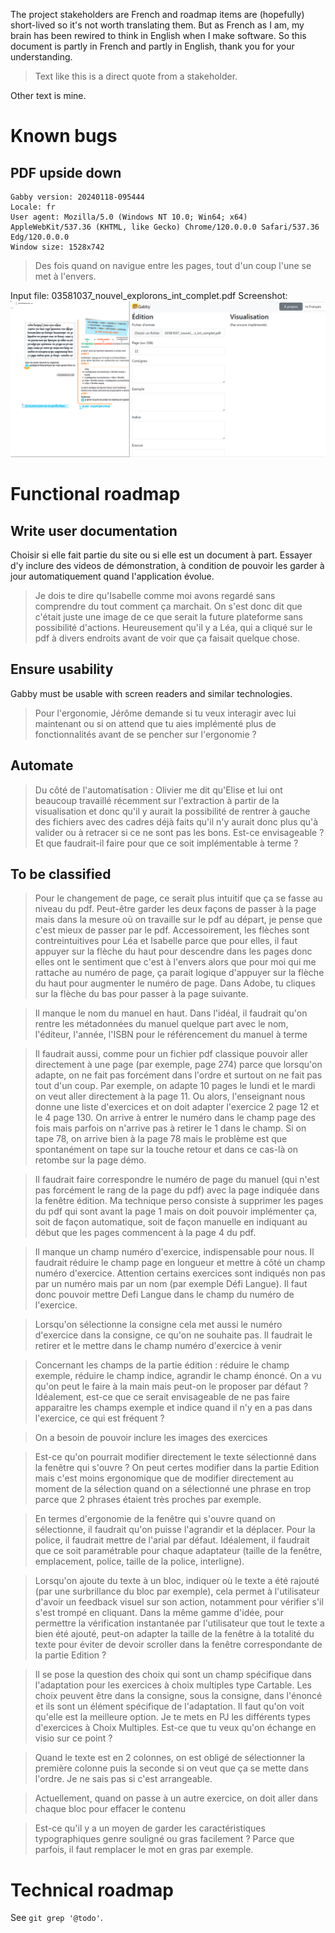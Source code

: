 The project stakeholders are French and roadmap items are (hopefully) short-lived so it's not worth translating them.
But as French as I am, my brain has been rewired to think in English when I make software.
So this document is partly in French and partly in English, thank you for your understanding.

> Text like this is a direct quote from a stakeholder.

Other text is mine.

# Known bugs

## PDF upside down

    Gabby version: 20240118-095444
    Locale: fr
    User agent: Mozilla/5.0 (Windows NT 10.0; Win64; x64) AppleWebKit/537.36 (KHTML, like Gecko) Chrome/120.0.0.0 Safari/537.36 Edg/120.0.0.0
    Window size: 1528x742

> Des fois quand on navigue entre les pages, tout d'un coup l'une se met à l'envers.

Input file: 03581037_nouvel_explorons_int_complet.pdf
Screenshot: ![](bug-0001.png)


# Functional roadmap

## Write user documentation

Choisir si elle fait partie du site ou si elle est un document à part.
Essayer d'y inclure des videos de démonstration, à condition de pouvoir les garder à jour automatiquement quand l'application évolue.

> Je dois te dire qu'Isabelle comme moi avons regardé sans comprendre du tout comment ça marchait. On s'est donc dit que c'était juste une image de ce que serait la future plateforme sans possibilité d'actions. Heureusement qu'il y a Léa, qui a cliqué sur le pdf à divers endroits avant de voir que ça faisait quelque chose.

## Ensure usability

Gabby must be usable with screen readers and similar technologies.

> Pour l'ergonomie, Jérôme demande si tu veux interagir avec lui maintenant ou si on attend que tu aies implémenté plus de fonctionnalités avant de se pencher sur l'ergonomie ?

## Automate

> Du côté de l'automatisation : Olivier me dit qu'Elise et lui ont beaucoup travaillé récemment sur l'extraction à partir de la visualisation et donc qu'il y aurait la possibilité de rentrer à gauche des fichiers avec des cadres déjà faits qu'il n'y aurait donc plus qu'à valider ou à retracer si ce ne sont pas les bons. Est-ce envisageable ? Et que faudrait-il faire pour que ce soit implémentable à terme ?

## To be classified

> Pour le changement de page, ce serait plus intuitif que ça se fasse au niveau du pdf. Peut-être garder les deux façons de passer à la page mais dans la mesure où on travaille sur le pdf au départ, je pense que c'est mieux de passer par le pdf. Accessoirement, les flèches sont contreintuitives pour Léa et Isabelle parce que pour elles, il faut appuyer sur la flèche du haut pour descendre dans les pages donc elles ont le sentiment que c'est à l'envers alors que pour moi qui me rattache au numéro de page, ça parait logique d'appuyer sur la flèche du haut pour augmenter le numéro de page. Dans Adobe, tu cliques sur la flèche du bas pour passer à la page suivante.

> Il manque le nom du manuel en haut. Dans l'idéal, il faudrait qu'on rentre les métadonnées du manuel quelque part avec le nom, l'éditeur, l'année, l'ISBN pour le référencement du manuel à terme

> Il faudrait aussi, comme pour un fichier pdf classique pouvoir aller directement à une page (par exemple, page 274) parce que lorsqu'on adapte, on ne fait pas forcément dans l'ordre et surtout on ne fait pas tout d'un coup. Par exemple, on adapte 10 pages le lundi et le mardi on veut aller directement à la page 11. Ou alors, l'enseignant nous donne une liste d'exercices et on doit adapter l'exercice 2 page 12 et le 4 page 130. On arrive à entrer le numéro dans le champ page des fois mais parfois on n'arrive pas à retirer le 1 dans le champ. Si on tape 78, on arrive bien à la page 78 mais le problème est que spontanément on tape sur la touche retour et dans ce cas-là on retombe sur la page démo.

> Il faudrait faire correspondre le numéro de page du manuel (qui n'est pas forcément le rang de la page du pdf) avec la page indiquée dans la fenêtre édition. Ma technique perso consiste à supprimer les pages du pdf qui sont avant la page 1 mais on doit pouvoir implémenter ça, soit de façon automatique, soit de façon manuelle en indiquant au début que les pages commencent à la page 4 du pdf.

> Il manque un champ numéro d'exercice, indispensable pour nous. Il faudrait réduire le champ page en longueur et mettre à côté un champ numéro d'exercice. Attention certains exercices sont indiqués non pas par un numéro mais par un nom (par exemple Défi Langue). Il faut donc pouvoir mettre Defi Langue dans le champ du numéro de l'exercice.

> Lorsqu'on sélectionne la consigne cela met aussi le numéro d'exercice dans la consigne, ce qu'on ne souhaite pas. Il faudrait le retirer et le mettre dans le champ numéro d'exercice à venir

> Concernant les champs de la partie édition : réduire le champ exemple, réduire le champ indice, agrandir le champ énoncé. On a vu qu'on peut le faire à la main mais peut-on le proposer par défaut ? Idéalement, est-ce que ce serait envisageable de ne pas faire apparaitre les champs exemple et indice quand il n'y en a pas dans l'exercice, ce qui est fréquent ?

> On a besoin de pouvoir inclure les images des exercices

> Est-ce qu'on pourrait modifier directement le texte sélectionné dans la fenêtre qui s'ouvre ? On peut certes modifier dans la partie Edition mais c'est moins ergonomique que de modifier directement au moment de la sélection quand on a sélectionné une phrase en trop parce que 2 phrases étaient très proches par exemple.

> En termes d'ergonomie de la fenêtre qui s'ouvre quand on sélectionne, il faudrait qu'on puisse l'agrandir et la déplacer. Pour la police, il faudrait mettre de l'arial par défaut. Idéalement, il faudrait que ce soit paramétrable pour chaque adaptateur (taille de la fenêtre, emplacement, police, taille de la police, interligne).

> Lorsqu'on ajoute du texte à un bloc, indiquer où le texte a été rajouté (par une surbrillance du bloc par exemple), cela permet à l'utilisateur d'avoir un feedback visuel sur son action, notamment pour vérifier s'il s'est trompé en cliquant. Dans la même gamme d'idée, pour permettre la vérification instantanée par l'utilisateur que tout le texte a bien été ajouté, peut-on adapter la taille de la fenêtre à la totalité du texte pour éviter de devoir scroller dans la fenêtre correspondante de la partie Edition ?

> Il se pose la question des choix qui sont un champ spécifique dans l'adaptation pour les exercices à choix multiples type Cartable. Les choix peuvent être dans la consigne, sous la consigne, dans l'énoncé et ils sont un élément spécifique de l'adaptation. Il faut qu'on voit qu'elle est la meilleure option. Je te mets en PJ les différents types d'exercices à Choix Multiples. Est-ce que tu veux qu'on échange en visio sur ce point ?

> Quand le texte est en 2 colonnes, on est obligé de sélectionner la première colonne puis la seconde si on veut que ça se mette dans l'ordre. Je ne sais pas si c'est arrangeable.

> Actuellement, quand on passe à un autre exercice, on doit aller dans chaque bloc pour effacer le contenu

> Est-ce qu'il y a un moyen de garder les caractéristiques typographiques genre souligné ou gras facilement ? Parce que parfois, il faut remplacer le mot en gras par exemple.


# Technical roadmap

See `git grep '@todo'`.
